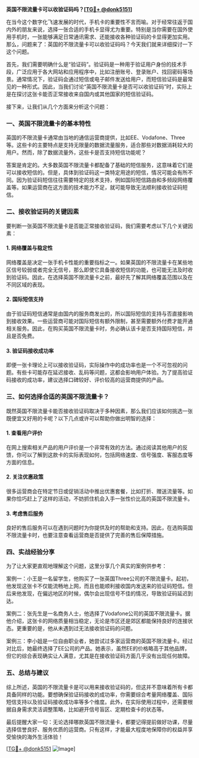 **英国不限流量卡可以收验证码吗？[[TG💪+ @donk5151](https://t.me/s/donk5151)]**

在当今这个数字化飞速发展的时代，手机卡的重要性不言而喻。对于经常往返于国内外的朋友来说，选择一张合适的手机卡显得尤为重要。特别是当你需要在国外使用手机时，一张能够满足日常通讯需求、还能接收各种验证码的卡显得更加实用。那么，问题来了：英国的不限流量卡可以收验证码吗？今天我们就来详细探讨一下这个问题。

首先，我们需要明确什么是“验证码”。验证码是一种用于验证用户身份的技术手段，广泛应用于各大网站和应用程序中，比如注册账号、登录账户、找回密码等场景。通常情况下，验证码会通过短信或电子邮件发送给用户，而短信验证码是最常见的一种形式。因此，当我们讨论“英国不限流量卡是否可以收验证码”时，实际上是在探讨这张卡能否正常接收来自国内或其他国家的短信验证码。

接下来，让我们从几个方面来分析这个问题：

### **一、英国不限流量卡的基本特性**

英国的不限流量卡通常由当地的通信运营商提供，比如EE、Vodafone、Three等。这些卡的主要特点是支持无限量的数据流量服务，适合那些对数据消耗较大的用户。然而，除了数据流量外，这些卡是否支持短信功能呢？

答案是肯定的。大多数英国不限流量卡都配备了基础的短信服务，这意味着它们是可以接收短信的。但是，具体到验证码这一类特定用途的短信，情况可能会有所不同。因为验证码短信往往需要特定的技术支持，例如国际短信路由和多频段网络覆盖等。如果运营商在这方面的技术能力不足，就可能导致无法顺利接收验证码短信。

### **二、接收验证码的关键因素**

要判断一张英国不限流量卡是否能正常接收验证码，我们需要考虑以下几个关键因素：

#### **1. 网络覆盖与稳定性**
网络覆盖是决定一张手机卡性能的重要指标之一。如果英国的不限流量卡在某些地区信号较弱或者完全无信号，那么即使它具备接收短信的功能，也可能无法及时收到验证码。因此，在选择英国不限流量卡之前，最好先了解其网络覆盖范围以及在不同区域的表现。

#### **2. 国际短信支持**
由于验证码短信通常是由国内的服务商发出的，所以国际短信的支持与否直接影响到接收效果。一些运营商可能对国际短信有额外限制，甚至需要额外付费才能开通相关服务。因此，在购买英国不限流量卡时，务必确认该卡是否支持国际短信，并且是否免费。

#### **3. 验证码接收成功率**
即便一张卡理论上可以接收验证码，实际操作中的成功率也是一个不可忽视的问题。有些卡可能存在延迟接收、乱码等问题，这都会影响用户体验。为了提高验证码接收的成功率，建议选择口碑较好、评价较高的运营商提供的产品。

### **三、如何选择合适的英国不限流量卡？**

既然英国不限流量卡能否接收验证码取决于多种因素，那么我们应该如何挑选一张既便宜又好用的卡呢？以下几点或许可以帮助你做出明智的选择：

#### **1. 查看用户评价**
在网上搜索相关产品的用户评价是一个非常有效的方法。通过阅读其他用户的反馈，你可以了解到这款卡的实际表现如何，包括网络速度、信号强度、客服态度等方面的信息。

#### **2. 关注优惠政策**
很多运营商会在特定节日或促销活动中推出优惠套餐，比如打折、赠送流量等。如果你恰巧赶上了这样的活动，不妨抓住机会入手一张性价比高的英国不限流量卡。

#### **3. 考虑售后服务**
良好的售后服务可以在遇到问题时为你提供及时的帮助和支持。因此，在选购英国不限流量卡时，也要注意查看运营商是否提供了完善的售后保障措施。

### **四、实战经验分享**

为了让大家更直观地理解这个问题，这里分享几个真实的案例供参考：

案例一：小王是一名留学生，他购买了一张英国Three公司的不限流量卡。起初，他发现这张卡不仅能流畅地上网，而且也能顺利接收国内发送来的验证码短信。但后来他发现，在偏远地区的时候，偶尔会出现信号不佳的情况，导致验证码延迟到达。

案例二：张先生是一名商务人士，他选择了Vodafone公司的英国不限流量卡。据他介绍，这张卡的网络质量相当稳定，无论是市区还是郊区都能保持良好的连接状态。更重要的是，他从未遇到过无法接收验证码的问题。

案例三：李小姐是一位自由职业者，她尝试过多家运营商的英国不限流量卡。经过对比后，她最终选择了EE公司的产品。她表示，虽然EE的价格略高于其他品牌，但它的综合表现确实让人满意，尤其是在接收验证码方面几乎没有出现任何故障。

### **五、总结与建议**

综上所述，英国的不限流量卡是可以用来接收验证码的，但这并不意味着所有卡都具备同样的功能。要想确保验证码接收的成功率，你需要综合考量网络覆盖、国际短信支持以及验证码接收成功率等多个维度。此外，在实际使用过程中，还需要根据自身需求灵活调整策略，比如避开信号盲区、定期检查卡的状态等。

最后提醒大家一句：无论选择哪款英国不限流量卡，都要记得提前做好功课，尽量选择信誉良好、服务优质的运营商。只有这样，才能最大程度地保障你的权益并享受愉快的海外生活体验！

[[TG💪+ @donk5151](https://t.me/s/donk5151) ![Image](https://i.postimg.cc/rwNCRYN7/Snipaste-2025-04-30-17-27-05.png)]